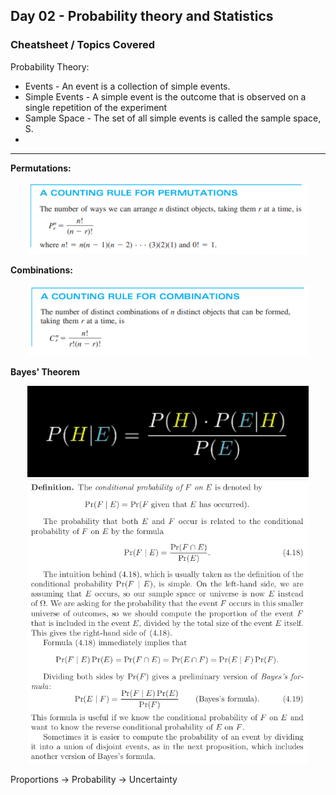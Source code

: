 ## Day 02 - Probability theory and Statistics

### Cheatsheet / Topics Covered

Probability Theory:

- Events - An event is a collection of simple events.
- Simple Events - A simple event is the outcome that is observed on a single repetition of the experiment
- Sample Space - The set of all simple events is called the sample space, S.
- 


---
**Permutations:**

<div align="center">
  <img src="images/permutations.png" alt="Permutation" width="450"/>
</div>

**Combinations:**

<div align="center">
  <img src="images/combinations.png" alt="Combination" width="450"/>
</div>



**Bayes' Theorem**

<div align="center">
  <img src="images/bayes theorem.png" alt="Bayes Theorem" width="450"/>
</div>

<div align="center">
  <img src="images/bayes theorem 2.png" alt="Bayes Theorem 2" width="450"/>
</div>

Proportions → Probability → Uncertainty
